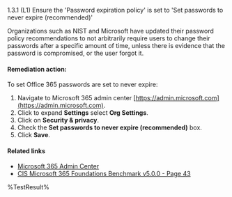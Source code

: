 1.3.1 (L1) Ensure the 'Password expiration policy' is set to 'Set passwords to never expire (recommended)'

Organizations such as NIST and Microsoft have updated their password policy recommendations to not arbitrarily require users to change their passwords after a specific amount of time, unless there is evidence that the password is compromised, or the user forgot it.

#### Remediation action:

To set Office 365 passwords are set to never expire:
1. Navigate to Microsoft 365 admin center [https://admin.microsoft.com](https://admin.microsoft.com).
2. Click to expand **Settings** select **Org Settings**.
3. Click on **Security & privacy**.
4. Check the **Set passwords to never expire (recommended)** box.
5. Click **Save**.

#### Related links

* [Microsoft 365 Admin Center](https://admin.microsoft.com)
* [CIS Microsoft 365 Foundations Benchmark v5.0.0 - Page 43](https://www.cisecurity.org/benchmark/microsoft_365)

<!--- Results --->
%TestResult%